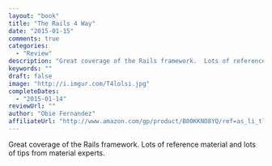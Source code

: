 ```yaml
---
layout: "book"
title: "The Rails 4 Way"
date: "2015-01-15"
comments: true
categories:
  - "Review"
description: "Great coverage of the Rails framework.  Lots of reference material and lots of tips from material experts."
keywords: ""
draft: false
image: "http://i.imgur.com/T4lolsi.jpg"
completeDates:
  - "2015-01-14"
reviewUrl: ""
author: "Obie Fernandez"
affiliateUrl: "http://www.amazon.com/gp/product/B00KKNO8YQ/ref=as_li_tl?ie=UTF8&camp=1789&creative=390957&creativeASIN=B00KKNO8YQ&linkCode=as2&tag=jaktre-20&linkId=LGKCP4MGMCHB6S7F"
---
```


Great coverage of the Rails framework.  Lots of reference material and lots of tips from material experts.
